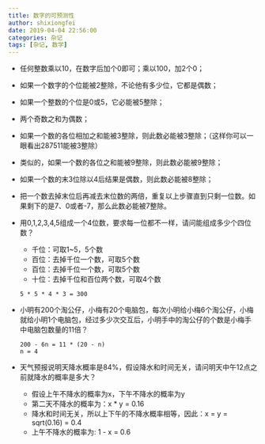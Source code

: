 ```yaml
---
title: 数字的可预测性
author: shixiongfei
date: 2019-04-04 22:56:00
categories: 杂记
tags: [杂记, 数学]
---
```


- 任何整数乘以10，在数字后加个0即可；乘以100，加2个0；
- 如果一个数字的个位能被2整除，不论他有多少位，它都是偶数；
- 如果一个整数的个位是0或5，它必能被5整除；
- 两个奇数之和为偶数；
- 如果一个数的各位相加之和能被3整除，则此数必能被3整除；（这样你可以一眼看出287511能被3整除）
- 类似的，如果一个数的各位之和能被9整除，则此数必能被9整除；
- 如果一个数的末3位除以4后结果是偶数，则此数必能被8整除；
- 把一个数去掉末位后再减去末位数的两倍，重复以上步骤直到只剩一位数。如果剩下的是7、0或者-7，那么此数必能被7整除。

- 用0,1,2,3,4,5组成一个4位数，要求每一位都不一样，请问能组成多少个四位数？
  - 千位：可取1~5，5个数
  - 百位：去掉千位一个数，可取5个数
  - 百位：去掉千位一个数，可取5个数
  - 十位：去掉千位和百位两个数，可取4个数

  ```calc
  5 * 5 * 4 * 3 = 300
  ```

- 小明有200个淘公仔，小梅有20个电脑包，每次小明给小梅6个淘公仔，小梅就给小明1个电脑包，经过多少次交互后，小明手中的淘公仔的个数是小梅手中电脑包数量的11倍？

  ```calc
  200 - 6n = 11 * (20 - n)
  n = 4
  ```

- 天气预报说明天降水概率是84%，假设降水和时间无关，请问明天中午12点之前就降水的概率是多大？
  - 假设上午不降水的概率为x，下午不降水的概率为y
  - 第二天不降水的概率为：x * y = 0.16
  - 降水和时间无关，所以上下午的不降水概率相等，因此：x = y = sqrt(0.16) = 0.4
  - 上午不降水的概率为: 1 - x = 0.6
